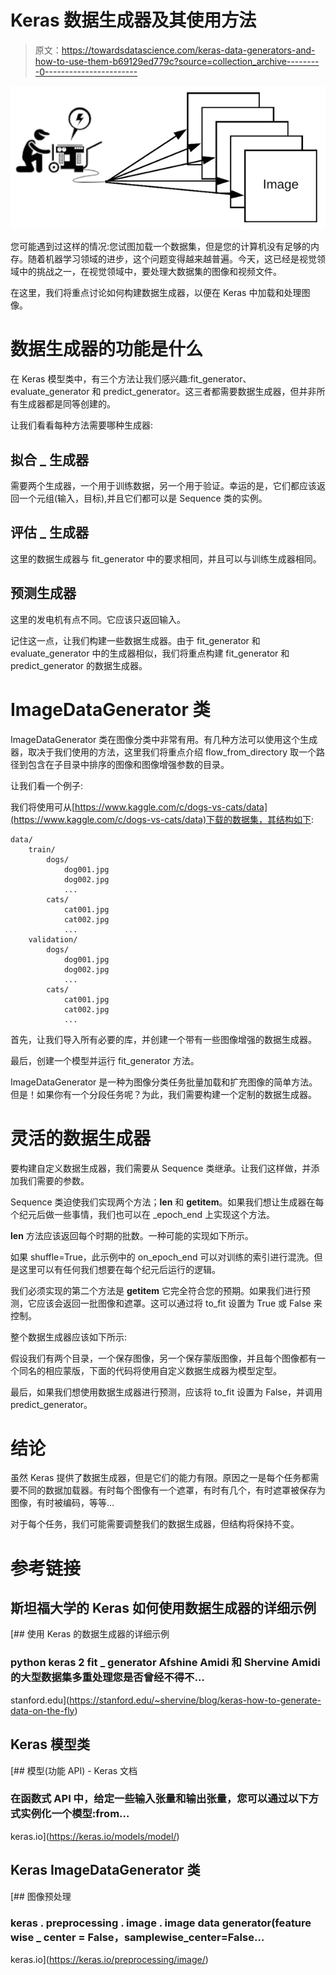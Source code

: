 # Keras 数据生成器及其使用方法

> 原文：<https://towardsdatascience.com/keras-data-generators-and-how-to-use-them-b69129ed779c?source=collection_archive---------0----------------------->

![](img/4c1ce85c46c5bf46dd2a18ea95689957.png)

您可能遇到过这样的情况:您试图加载一个数据集，但是您的计算机没有足够的内存。随着机器学习领域的进步，这个问题变得越来越普遍。今天，这已经是视觉领域中的挑战之一，在视觉领域中，要处理大数据集的图像和视频文件。

在这里，我们将重点讨论如何构建数据生成器，以便在 Keras 中加载和处理图像。

# 数据生成器的功能是什么

在 Keras 模型类中，有三个方法让我们感兴趣:fit_generator、evaluate_generator 和 predict_generator。这三者都需要数据生成器，但并非所有生成器都是同等创建的。

让我们看看每种方法需要哪种生成器:

## 拟合 _ 生成器

需要两个生成器，一个用于训练数据，另一个用于验证。幸运的是，它们都应该返回一个元组(输入，目标),并且它们都可以是 Sequence 类的实例。

## 评估 _ 生成器

这里的数据生成器与 fit_generator 中的要求相同，并且可以与训练生成器相同。

## 预测生成器

这里的发电机有点不同。它应该只返回输入。

记住这一点，让我们构建一些数据生成器。由于 fit_generator 和 evaluate_generator 中的生成器相似，我们将重点构建 fit_generator 和 predict_generator 的数据生成器。

# ImageDataGenerator 类

ImageDataGenerator 类在图像分类中非常有用。有几种方法可以使用这个生成器，取决于我们使用的方法，这里我们将重点介绍 flow_from_directory 取一个路径到包含在子目录中排序的图像和图像增强参数的目录。

让我们看一个例子:

我们将使用可从[https://www.kaggle.com/c/dogs-vs-cats/data](https://www.kaggle.com/c/dogs-vs-cats/data)下载的数据集，其结构如下:

```
data/
    train/
        dogs/
            dog001.jpg
            dog002.jpg
            ...
        cats/
            cat001.jpg
            cat002.jpg
            ...
    validation/
        dogs/
            dog001.jpg
            dog002.jpg
            ...
        cats/
            cat001.jpg
            cat002.jpg
            ...
```

首先，让我们导入所有必要的库，并创建一个带有一些图像增强的数据生成器。

最后，创建一个模型并运行 fit_generator 方法。

ImageDataGenerator 是一种为图像分类任务批量加载和扩充图像的简单方法。但是！如果你有一个分段任务呢？为此，我们需要构建一个定制的数据生成器。

# 灵活的数据生成器

要构建自定义数据生成器，我们需要从 Sequence 类继承。让我们这样做，并添加我们需要的参数。

Sequence 类迫使我们实现两个方法；__len__ 和 __getitem__。如果我们想让生成器在每个纪元后做一些事情，我们也可以在 _epoch_end 上实现这个方法。

__len__ 方法应该返回每个时期的批数。一种可能的实现如下所示。

如果 shuffle=True，此示例中的 on_epoch_end 可以对训练的索引进行混洗。但是这里可以有任何我们想要在每个纪元后运行的逻辑。

我们必须实现的第二个方法是 __getitem__ 它完全符合您的预期。如果我们进行预测，它应该会返回一批图像和遮罩。这可以通过将 to_fit 设置为 True 或 False 来控制。

整个数据生成器应该如下所示:

假设我们有两个目录，一个保存图像，另一个保存蒙版图像，并且每个图像都有一个同名的相应蒙版，下面的代码将使用自定义数据生成器为模型定型。

最后，如果我们想使用数据生成器进行预测，应该将 to_fit 设置为 False，并调用 predict_generator。

# 结论

虽然 Keras 提供了数据生成器，但是它们的能力有限。原因之一是每个任务都需要不同的数据加载器。有时每个图像有一个遮罩，有时有几个，有时遮罩被保存为图像，有时被编码，等等…

对于每个任务，我们可能需要调整我们的数据生成器，但结构将保持不变。

# 参考链接

## 斯坦福大学的 Keras 如何使用数据生成器的详细示例

[](https://stanford.edu/~shervine/blog/keras-how-to-generate-data-on-the-fly) [## 使用 Keras 的数据生成器的详细示例

### python keras 2 fit _ generator Afshine Amidi 和 Shervine Amidi 的大型数据集多重处理您是否曾经不得不…

stanford.edu](https://stanford.edu/~shervine/blog/keras-how-to-generate-data-on-the-fly) 

## Keras 模型类

[](https://keras.io/models/model/) [## 模型(功能 API) - Keras 文档

### 在函数式 API 中，给定一些输入张量和输出张量，您可以通过以下方式实例化一个模型:from…

keras.io](https://keras.io/models/model/) 

## Keras ImageDataGenerator 类

[](https://keras.io/preprocessing/image/) [## 图像预处理

### keras . preprocessing . image . image data generator(feature wise _ center = False，samplewise_center=False…

keras.io](https://keras.io/preprocessing/image/)